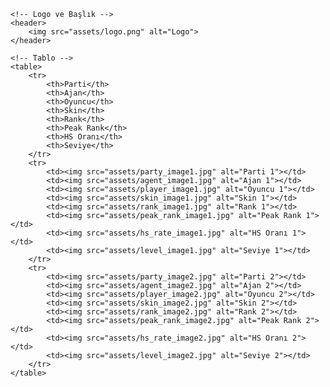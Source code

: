 <!DOCTYPE html>
<html lang="tr">
<head>
    <meta charset="UTF-8">
    <meta name="viewport" content="width=device-width, initial-scale=1.0">
    <title>Proje Başlığı</title>
    <!-- CSS dosyasını bağlama -->
    <link rel="stylesheet" href="styles.css">
</head>
<body>

    <!-- Logo ve Başlık -->
    <header>
        <img src="assets/logo.png" alt="Logo">
    </header>

    <!-- Tablo -->
    <table>
        <tr>
            <th>Parti</th>
            <th>Ajan</th>
            <th>Oyuncu</th>
            <th>Skin</th>
            <th>Rank</th>
            <th>Peak Rank</th>
            <th>HS Oranı</th>
            <th>Seviye</th>
        </tr>
        <tr>
            <td><img src="assets/party_image1.jpg" alt="Parti 1"></td>
            <td><img src="assets/agent_image1.jpg" alt="Ajan 1"></td>
            <td><img src="assets/player_image1.jpg" alt="Oyuncu 1"></td>
            <td><img src="assets/skin_image1.jpg" alt="Skin 1"></td>
            <td><img src="assets/rank_image1.jpg" alt="Rank 1"></td>
            <td><img src="assets/peak_rank_image1.jpg" alt="Peak Rank 1"></td>
            <td><img src="assets/hs_rate_image1.jpg" alt="HS Oranı 1"></td>
            <td><img src="assets/level_image1.jpg" alt="Seviye 1"></td>
        </tr>
        <tr>
            <td><img src="assets/party_image2.jpg" alt="Parti 2"></td>
            <td><img src="assets/agent_image2.jpg" alt="Ajan 2"></td>
            <td><img src="assets/player_image2.jpg" alt="Oyuncu 2"></td>
            <td><img src="assets/skin_image2.jpg" alt="Skin 2"></td>
            <td><img src="assets/rank_image2.jpg" alt="Rank 2"></td>
            <td><img src="assets/peak_rank_image2.jpg" alt="Peak Rank 2"></td>
            <td><img src="assets/hs_rate_image2.jpg" alt="HS Oranı 2"></td>
            <td><img src="assets/level_image2.jpg" alt="Seviye 2"></td>
        </tr>
    </table>

</body>
</html>
